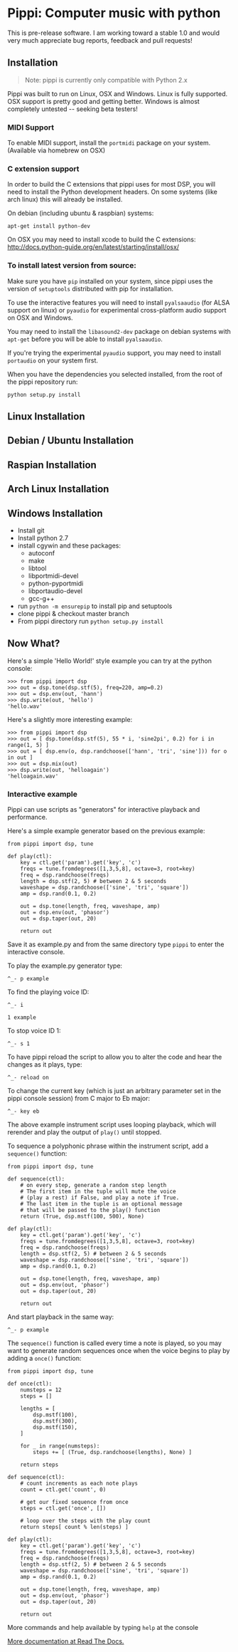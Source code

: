 # Pippi: Computer music with python

This is pre-release software. I am working toward a stable 1.0 and would very much appreciate bug reports, feedback and pull requests!

## Installation

> Note: pippi is currently only compatible with Python 2.x

Pippi was built to run on Linux, OSX and Windows. Linux is fully supported. OSX support is pretty good 
and getting better. Windows is almost completely untested -- seeking beta testers!

### MIDI Support

To enable MIDI support, install the `portmidi` package on your system. (Available via homebrew on OSX)

### C extension support

In order to build the C extensions that pippi uses for most DSP, you will need to install the Python 
development headers. On some systems (like arch linux) this will already be installed.

On debian (including ubuntu & raspbian) systems:

    apt-get install python-dev

On OSX you may need to install xcode to build the C extensions: http://docs.python-guide.org/en/latest/starting/install/osx/

### To install latest version from source:

Make sure you have `pip` installed on your system, since pippi uses the version of `setuptools` distributed with pip for installation.

To use the interactive features you will need to install `pyalsaaudio` (for ALSA support on linux) or `pyaudio` for experimental cross-platform audio support on OSX and Windows.

You may need to install the `libasound2-dev` package on debian systems with `apt-get` before you will be able to install `pyalsaaudio`.

If you're trying the experimental `pyaudio` support, you may need to install `portaudio` on your system first.

When you have the dependencies you selected installed, from the root of the pippi repository run:
    
    python setup.py install

## Linux Installation

## Debian / Ubuntu Installation

## Raspian Installation

## Arch Linux Installation

## Windows Installation

- Install git
- Install python 2.7
- install cgywin and these packages:
    - autoconf
    - make
    - libtool
    - libportmidi-devel
    - python-pyportmidi
    - libportaudio-devel
    - gcc-g++
- run `python -m ensurepip` to install pip and setuptools
- clone pippi & checkout master branch
- From pippi directory run `python setup.py install`

## Now What?

Here's a simple 'Hello World!' style example you can try at the python console:

    >>> from pippi import dsp
    >>> out = dsp.tone(dsp.stf(5), freq=220, amp=0.2)
    >>> out = dsp.env(out, 'hann')
    >>> dsp.write(out, 'hello')
    'hello.wav'

Here's a slightly more interesting example:

    >>> from pippi import dsp
    >>> out = [ dsp.tone(dsp.stf(5), 55 * i, 'sine2pi', 0.2) for i in range(1, 5) ]
    >>> out = [ dsp.env(o, dsp.randchoose(['hann', 'tri', 'sine'])) for o in out ]
    >>> out = dsp.mix(out)
    >>> dsp.write(out, 'helloagain')
    'helloagain.wav'

### Interactive example

Pippi can use scripts as "generators" for interactive playback and performance.

Here's a simple example generator based on the previous example:

    from pippi import dsp, tune

    def play(ctl):
        key = ctl.get('param').get('key', 'c')
        freqs = tune.fromdegrees([1,3,5,8], octave=3, root=key)
        freq = dsp.randchoose(freqs)
        length = dsp.stf(2, 5) # between 2 & 5 seconds
        waveshape = dsp.randchoose(['sine', 'tri', 'square'])
        amp = dsp.rand(0.1, 0.2)

        out = dsp.tone(length, freq, waveshape, amp)
        out = dsp.env(out, 'phasor')
        out = dsp.taper(out, 20)

        return out


Save it as example.py and from the same directory type `pippi` to enter the interactive console.

To play the example.py generator type:

    ^_- p example

To find the playing voice ID:

    ^_- i

    1 example

To stop voice ID 1:

    ^_- s 1

To have pippi reload the script to allow you to alter the code and hear the changes as it plays, type:

    ^_- reload on

To change the current key (which is just an arbitrary parameter set in the pippi console session) from C major to Eb major:

    ^_- key eb

The above example instrument script uses looping playback, which will rerender and play the output of `play()` until stopped.

To sequence a polyphonic phrase within the instrument script, add a `sequence()` function:

    from pippi import dsp, tune

    def sequence(ctl):
        # on every step, generate a random step length
        # The first item in the tuple will mute the voice 
        # (play a rest) if False, and play a note if True.
        # The last item in the tuple is an optional message
        # that will be passed to the play() function
        return (True, dsp.mstf(100, 500), None)

    def play(ctl):
        key = ctl.get('param').get('key', 'c')
        freqs = tune.fromdegrees([1,3,5,8], octave=3, root=key)
        freq = dsp.randchoose(freqs)
        length = dsp.stf(2, 5) # between 2 & 5 seconds
        waveshape = dsp.randchoose(['sine', 'tri', 'square'])
        amp = dsp.rand(0.1, 0.2)

        out = dsp.tone(length, freq, waveshape, amp)
        out = dsp.env(out, 'phasor')
        out = dsp.taper(out, 20)

        return out

And start playback in the same way:

    ^_- p example

The `sequence()` function is called every time a note is played, 
so you may want to generate random sequences once when the voice begins
to play by adding a `once()` function:

    from pippi import dsp, tune

    def once(ctl):
        numsteps = 12
        steps = []

        lengths = [
            dsp.mstf(100), 
            dsp.mstf(300), 
            dsp.mstf(150), 
        ]

        for _ in range(numsteps):
            steps += [ (True, dsp.randchoose(lengths), None) ]

        return steps

    def sequence(ctl):
        # count increments as each note plays
        count = ctl.get('count', 0)

        # get our fixed sequence from once
        steps = ctl.get('once', [])

        # loop over the steps with the play count
        return steps[ count % len(steps) ]

    def play(ctl):
        key = ctl.get('param').get('key', 'c')
        freqs = tune.fromdegrees([1,3,5,8], octave=3, root=key)
        freq = dsp.randchoose(freqs)
        length = dsp.stf(2, 5) # between 2 & 5 seconds
        waveshape = dsp.randchoose(['sine', 'tri', 'square'])
        amp = dsp.rand(0.1, 0.2)

        out = dsp.tone(length, freq, waveshape, amp)
        out = dsp.env(out, 'phasor')
        out = dsp.taper(out, 20)

        return out


More commands and help available by typing `help` at the console

[More documentation at Read The Docs.](http://pippi.readthedocs.org)

